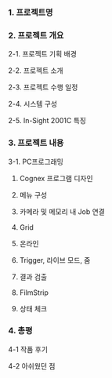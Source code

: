 ### 1. 프로젝트명

### 2. 프로젝트 개요
   2-1. 프로젝트 기획 배경
   
   2-2. 프로젝트 소개
   
   2-3. 프로젝트 수행 일정
   
   2-4. 시스템 구성
   
   2-5. In-Sight 2001C 특징
   
### 3. 프로젝트 내용
3-1. PC프로그래밍

   1. Cognex 프로그램 디자인
        
   2. 메뉴 구성
        
   3. 카메라 및 메모리 내 Job 연결
        
   4. Grid
        
   5. 온라인
        
   6. Trigger, 라이브 모드, 줌
        
   7. 결과 검출
        
   8. FilmStrip
        
   9. 상태 체크

### 4. 총평
   4-1 작품 후기
   
   4-2 아쉬웠던 점
